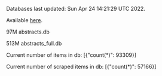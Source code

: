 Databases last updated: Sun Apr 24 14:21:29 UTC 2022. 

Available [here](https://github.com/cbeauhilton/ash-db/releases).


97M	abstracts.db

513M	abstracts_full.db

Current number of items in db:
[{"count(*)": 93309}]

Current number of scraped items in db:
[{"count(*)": 57166}]
